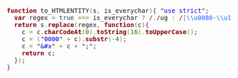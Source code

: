 <pre>
<span style='color:#800000; font-weight:bold; '>function</span> to_HTMLENTITY<span style='color:#808030; '>(</span>s<span style='color:#808030; '>,</span> is_everychar<span style='color:#808030; '>)</span><span style='color:#800080; '>{</span> <span style='color:#800000; '>"</span><span style='color:#0000e6; '>use strict</span><span style='color:#800000; '>"</span><span style='color:#800080; '>;</span>
  <span style='color:#800000; font-weight:bold; '>var</span> regex <span style='color:#808030; '>=</span> <span style='color:#0f4d75; '>true</span> <span style='color:#808030; '>===</span> is_everychar <span style='color:#808030; '>?</span><span style='color:#0000e6; '> </span><span style='color:#800000; '>/</span><span style='color:#808030; '>.</span><span style='color:#800000; '>/</span>ug <span style='color:#808030; '>:</span><span style='color:#0000e6; '> </span><span style='color:#800000; '>/</span><span style='color:#808030; '>[</span><span style='color:#0f69ff; '>\\u0080</span><span style='color:#808030; '>-</span><span style='color:#0f69ff; '>\\u10FF</span><span style='color:#0000e6; '>FF</span><span style='color:#808030; '>]</span><span style='color:#800000; '>/</span>ug
  <span style='color:#800000; font-weight:bold; '>return</span> s<span style='color:#808030; '>.</span><span style='color:#800000; font-weight:bold; '>replace</span><span style='color:#808030; '>(</span>regex<span style='color:#808030; '>,</span> <span style='color:#800000; font-weight:bold; '>function</span><span style='color:#808030; '>(</span>c<span style='color:#808030; '>)</span><span style='color:#800080; '>{</span>
    c <span style='color:#808030; '>=</span> c<span style='color:#808030; '>.</span><span style='color:#800000; font-weight:bold; '>charCodeAt</span><span style='color:#808030; '>(</span><span style='color:#008c00; '>0</span><span style='color:#808030; '>)</span><span style='color:#808030; '>.</span><span style='color:#800000; font-weight:bold; '>toString</span><span style='color:#808030; '>(</span><span style='color:#008c00; '>16</span><span style='color:#808030; '>)</span><span style='color:#808030; '>.</span><span style='color:#800000; font-weight:bold; '>toUpperCase</span><span style='color:#808030; '>(</span><span style='color:#808030; '>)</span><span style='color:#800080; '>;</span>
    c <span style='color:#808030; '>=</span> <span style='color:#808030; '>(</span><span style='color:#800000; '>"</span><span style='color:#0000e6; '>0000</span><span style='color:#800000; '>"</span> <span style='color:#808030; '>+</span> c<span style='color:#808030; '>)</span><span style='color:#808030; '>.</span><span style='color:#800000; font-weight:bold; '>substr</span><span style='color:#808030; '>(</span><span style='color:#808030; '>-</span><span style='color:#008c00; '>4</span><span style='color:#808030; '>)</span><span style='color:#800080; '>;</span>
    c <span style='color:#808030; '>=</span> <span style='color:#800000; '>"</span><span style='color:#0000e6; '>&amp;#x</span><span style='color:#800000; '>"</span> <span style='color:#808030; '>+</span> c <span style='color:#808030; '>+</span> <span style='color:#800000; '>"</span><span style='color:#0000e6; '>;</span><span style='color:#800000; '>"</span><span style='color:#800080; '>;</span>
    <span style='color:#800000; font-weight:bold; '>return</span> c<span style='color:#800080; '>;</span>
  <span style='color:#800080; '>}</span><span style='color:#808030; '>)</span><span style='color:#800080; '>;</span>
<span style='color:#800080; '>}</span>
</pre>
